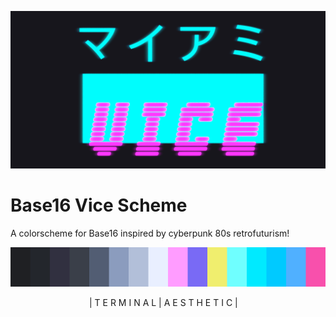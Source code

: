 ![Vice](./vice.png)

# Base16 Vice Scheme

A colorscheme for Base16 inspired by cyberpunk 80s retrofuturism!

![vice colors](./vice-colors.png)

<div style="margin-left: 25%;">| T E R M I N A L | A E S T H E T I C |</div>
